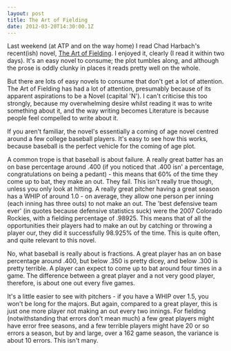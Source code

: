 ```yaml
---
layout: post
title: The Art of Fielding
date: 2012-03-20T14:30:00.1Z
---
```


Last weekend (at ATP and on the way home) I read Chad Harbach's recent(ish) novel, [The Art of Fielding](http://www.amazon.co.uk/Art-Fielding-Chad-Harbach/dp/0007374445). I enjoyed it, clearly (I read it within two days). It's an easy novel to consume; the plot tumbles along, and although the prose is oddly clunky in places it reads pretty well on the whole.

But there are lots of easy novels to consume that don't get a lot of attention. The Art of Fielding has had a lot of attention, presumably because of its apparent aspirations to be a Novel (capital 'N'). I can't criticise this too strongly, because my overwhelming desire whilst reading it was to write something about it, and the way writing becomes Literature is because people feel compelled to write about it.

If you aren't familiar, the novel's essentially a coming of age novel centred around a few college baseball players. It's easy to see how this works, because baseball is the perfect vehicle for the coming of age plot. 

A common trope is that baseball is about failure. A really great batter has an on base percentage around .400 (if you noticed that .400 isn' a percentage, congratulations on being a pedant) - this means that 60% of the time they come up to bat, they make an out. They fail. This isn't really true though, unless you only look at hitting. A really great pitcher having a great season has a WHIP of around 1.0 - on average, they allow one person per inning (each inning has three outs) to not make an out. The 'best defensive team ever' (in quotes because defensive statistics suck) were the 2007 Colorado Rockies, with a fielding percentage of .98925. This means that of all the opportunities their players had to make an out by catching or throwing a player our, they did it successfully 98.925% of the time. This is quite often, and quite relevant to this novel.

No, what baseball is really about is fractions. A great player has an on base percentage around .400, but below .350 is pretty dicey, and below .300 is pretty terrible. A player can expect to come up to bat around four times in a game. The difference between a great player and a not very good player, therefore, is about one out every five games.

It's a little easier to see with pitchers - if you have a WHIP over 1.5, you won't be long for the majors. But again, compared to a great player, this is just one more player not making an out every two innings. For fielding (notwithstanding that errors don't mean much) a few great players might have error free seasons, and a few terrible players might have 20 or so errors a season, but by and large, over a 162 game season, the variance is about 10 errors. This isn't many.

